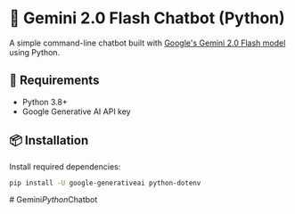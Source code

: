 # 🤖 Gemini 2.0 Flash Chatbot (Python)

A simple command-line chatbot built with [Google's Gemini 2.0 Flash model](https://ai.google.dev/) using Python.

## 🔧 Requirements

- Python 3.8+
- Google Generative AI API key

## 📦 Installation

Install required dependencies:

```bash
pip install -U google-generativeai python-dotenv
```
#   G e m i n i _ P y t h o n _ C h a t b o t  
 